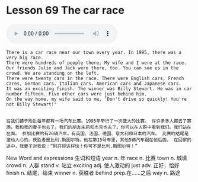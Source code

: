 # Lesson 69 The car race

​<audio id="audio" controls="" loop="loop">
    <source id="mp3" src="https://online1.tingclass.net/lesson/shi0529/0000/16/69.mp3"> 
</audio>

```
There is a car race near our town every year. In 1995, there was a very big race.
There were hundreds of people there. My wife and I were at the race. Our friends Julie and Jack were there, too. You can see us in the crowd. We are standing on the left.
There were twenty cars in the race. There were English cars, French cares, German cars. Italian cars. American cars and Japanese cars.
It was an exciting finish. The winner was Billy Stewart. He was in car number fifteen. Five other cars were just behind him.
On the way home, my wife said to me, 'Don't drive so quickly! You're not Billy Stewart!'


在我们镇子附近每年都有一场汽车比赛。1995年举行了一次盛大的比赛。 许许多多人都去了赛场。我和我的妻子也去了。我们的朋友朱莉和杰克也去了。你可以在人群中看到我们。我们站在左面。 参加比赛的有20辆汽车。有英国、法国、德国、意大利和日本的汽车。 比赛的结尾是激动人心的。获胜者是比利.斯图尔特。他在第15号车里，其他5辆汽车跟在他后面。 在回家的途中，我妻子对我说：“别开得这样快！你可不是比利.斯图尔特！”
```

New Word and expressions 生词和短语
year
n. 年
race
n. 比赛
town
n. 城填
crowd
n. 人群
stand
v. 站立
exciting
adj. 使人激动的
just
adv. 正好，恰好
finish
n. 结尾，结束
winner
n. 获胜者
behind
prep.在……之后
way
n. 路途
